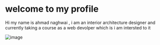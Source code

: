 # welcome to my profile
Hi my name is ahmad naghwai , i am an interior architecture designer and 
currently taking a course as a web devolper which is i am intersted to it 

![image](https://github.com/Ahmadnaghwai/Ahmadnaghwai/assets/158047663/db2001fa-0acc-4d47-8c33-50a64907e06e)


